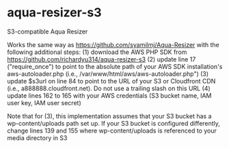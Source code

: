 # aqua-resizer-s3
S3-compatible Aqua Resizer

Works the same way as https://github.com/syamilmj/Aqua-Resizer with the following additional steps:
(1) download the AWS PHP SDK from https://github.com/richardyu314/aqua-resizer-s3
(2) update line 17 ("require_once") to point to the absolute path of your AWS SDK installation's aws-autoloader.php (i.e., /var/www/html/aws/aws-autoloader.php")
(3) update $s3url on line 84 to point to the URL of your S3 or Cloudfront CDN (i.e., a888888.cloudfront.net). Do not use a trailing slash on this URL
(4) update lines 162 to 165 with your AWS credentials (S3 bucket name, IAM user key, IAM user secret) 

Note that for (3), this implementation assumes that your S3 bucket has a wp-content/uploads path set up. If your S3 bucket is configured differently, change lines 139 and 155 where  wp-content/uploads is referenced to your media directory in S3
